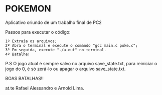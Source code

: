 # POKEMON

Aplicativo oriundo de um trabalho final de PC2



Passos para executar o código:

    1º Extraia os arquivos;
    2º Abra o terminal e execute o comando "gcc main.c poke.c";
    3º Em seguida, execute "./a.out" no terminal.
    4º Batalhe!



P.S O jogo atual é sempre salvo no arquivo save_state.txt, para reiniciar o jogo do 0, é só zerá-lo ou apagar o arquivo save_state.txt.


BOAS BATALHAS!!


at.te Rafael Alessandro e Arnold Lima.
